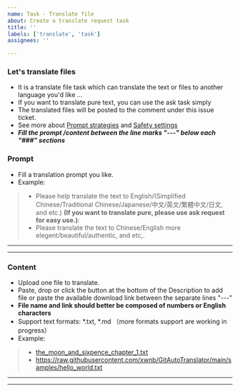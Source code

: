 ```yaml
---
name: Task - Translate file
about: Create a translate request task
title: ''
labels: ['translate', 'task']
assignees: ''

---
```

<!-- Please fill the below task information as follows -->
<!-- Do not remove any text of this Description template, just fill items -->

<!--
### Setting

Here is the generation configuration and safety setting about Gemini, you can modify them according to your needs.
- [Safety settings](https://ai.google.dev/docs/safety_setting_gemini)

-------------------------------------------------------------------------------
	{
	  "model_name": "gemini-pro",
	  "generation_configuration":
	  {
	    "temperature": 0.9,
	    "top_p": 1.0,
	    "top_k": 1,
	    "max_output_tokens": 2048
	  },
	  "safety_setting":
	  {
	    "harassment": "BLOCK_MEDIUM_AND_ABOVE",
	    "hate_speech": "BLOCK_MEDIUM_AND_ABOVE",
	    "sexually_explicit": "BLOCK_MEDIUM_AND_ABOVE",
	    "dangerous_content": "BLOCK_MEDIUM_AND_ABOVE"
	  }
	}
-------------------------------------------------------------------------------
-->

### Let's translate files

- It is a translate file task which can translate the text or files to another language you'd like ...
- If you want to translate pure text, you can use the ask task simply
- The translated files will be posted to the comment under this issue ticket.
- See more about [Prompt strategies](https://ai.google.dev/docs/prompt_best_practices#experiment-with-different-parameter-values) and [Safety settings](https://ai.google.dev/docs/safety_setting_gemini)
- ***Fill the prompt /content between the line marks "---" below each "###” sections***

### Prompt

- Fill a translation prompt you like.
- Example:

> - Please help translate the text to English/(Simplified Chinese/Traditional Chinese/Japanese/中文/英文/繁體中文/日文, and etc.)
**(If you want to translate pure, please use ask request for easy use.)**:
> - Please translate the text to Chinese/English more elegent/beautiful/authentic, and etc,.
-------------------------------------------------------------------------------



-------------------------------------------------------------------------------

### Content

- Upload one file to translate.
- Paste, drop or click the button at the bottom of the Description to add file or paste the available download link between the separate lines "---"
- **File name and link should better be composed of numbers or English characters**
- Support text formats: *.txt, *.md （more formats support are working in progress）
- Example:

> - [the_moon_and_sixpence_chapter_1.txt](https://raw.githubusercontent.com/xwnb/GitAutoTranslator/main/samples/the_moon_and_sixpence_chapter_1.txt)
> - https://raw.githubusercontent.com/xwnb/GitAutoTranslator/main/samples/hello_world.txt

-------------------------------------------------------------------------------



-------------------------------------------------------------------------------